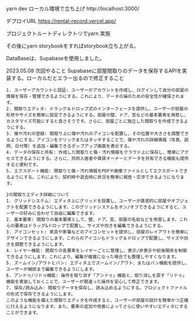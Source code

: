 yarn dev ローカル環境で立ち上げ http://localhost:3000/

デプロイURL https://rental-record.vercel.app/ 

プロジェクトルートディレクトリでyarn 実施

その後にyarn storybookをすればstorybook立ち上がる。


DataBaseは、Supabaseを使用しました。

2023.05.08
次回やること
Supabaseに部屋間取りのデータを保存するAPIを実装する。ローカルだとエラー出るので修正すること



```
1. ユーザーアカウントと認証: ユーザーがアカウントを作成し、ログインして自分の部屋の情報を保存・管理できるようにする。これにより、データの操のための安全性が確保されます。
2. 間取りエディタ: ドラッグ＆ドロップ式のインターフェースを提供し、ユーザーが部屋の形状やサイズを簡単に設定できるようにする。部屋の壁、ドア、窓などの基本要素を用意し、カスタマイズ可能にすると良さそうです。さらに、部屋ごとに独立した間取りを作成できるようにする。
3. 傷や汚れの登録: 間取り上に傷や汚れのアイコンを配置し、その位置や大きさを調整できるようにする。アイコンをクリックまたはタッチすることで、傷や汚れの詳細情報（写真、説明、日付等）を追加・編集できるポップアップ画面を表示する。
4. データの保存と共有: 作成した間取りと傷・汚れ情報をクラウド上に保存し、簡単にアクセスできるようにする。さらに、共同入居者や賃貸オーナーとデータを共有できる機能も提供すると便利です。
5. エクスポート機能: 間取りと傷・汚れ情報をPDFや画像ファイルとしてエクスポートできるようにする。これにより、契約時や退去時に状況を簡単に報告・交渉できるようになります。

2の間取りエディタ詳細について
1. グリッドシステム: エディタ上にグリッドを設置し、ユーザーが直感的に部屋やオブジェクトを配置できるようにします。このグリッドシステムをオン/オフできるようにすると、ユーザーの好みに合わせて自由に編集できます。
2. 基本要素: 間取りの基本要素として、壁、ドア、窓、部屋の名前などを用意します。これらの要素はドラッグ&ドロップで配置し、サイズや向きを編集できるようにする。
3. アイコンセット: 家具や家電などのアイコンセットを提供し、部屋のレイアウトを簡単にデザインできるようにします。これらのアイコンもドラッグ＆ドロップで配置し、サイズや向きを調整できるようにします。
4. レイヤー機能: 間取りの各要素をレイヤーごとに管理し、表示/非表示や前後関係を制御できるようにします。これにより、編集が複雑になった場合でも整理しやすくなります。
5. ズームイン/アウトとパン: エディタ上でズームイン/アウト、またはパン機能を提供し、ユーザーが細部まで編集できるようにします。
6. アンドゥ/リドゥ機能: 操作を取り消す「アンドゥ」機能と、取り消しを戻す「リドゥ」機能を実装しておくことで、ユーザーが間違った操作を安心して修正できます。
7. 保存/読み込み: 間取りデータを保存し、読み込めるようにする。プロジェクトファイルの形式で保存できるようにします。
このような機能を備えた間取りエディタを作成すると、ユーザーが部屋の設計を簡単かつ正確に行えるようになります。また、要素の追加や改善によってさらに使いやすいエディタにすることができます。
```

